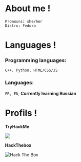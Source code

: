 # About me ! 
```
Pronouns: she/her 
Distro: Fedora
 ```

# Languages !

### Programming languages:
`C++, Python, HTML/CSS/JS`

### Languages:
`FR, EN`,
**Currently learning Russian**

# Profils !

**TryHackMe**

<img src="https://media.discordapp.net/attachments/854106418038308874/887348873754972190/n3k0girl.png">

**HackThebox**

<img src="http://www.hackthebox.eu/badge/image/530691" alt="Hack The Box">
